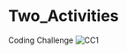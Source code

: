 # Two_Activities

Coding Challenge
![CC1](https://user-images.githubusercontent.com/79492620/111407195-9898dc00-86fb-11eb-9cc4-2d7dd0d64136.gif)
